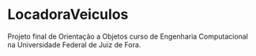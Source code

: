 # LocadoraVeiculos
Projeto final de Orientação a Objetos curso de Engenharia Computacional na Universidade Federal de Juiz de Fora.
